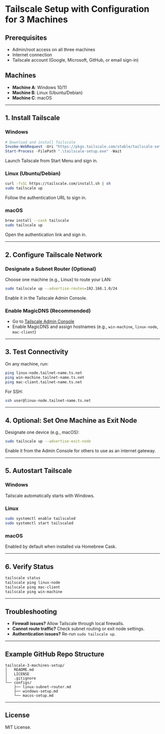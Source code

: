 # Tailscale Setup with Configuration for 3 Machines

## Prerequisites
- Admin/root access on all three machines
- Internet connection
- Tailscale account (Google, Microsoft, GitHub, or email sign-in)

## Machines
- **Machine A**: Windows 10/11
- **Machine B**: Linux (Ubuntu/Debian)
- **Machine C**: macOS

---

## 1. Install Tailscale

### Windows
```powershell
# Download and install Tailscale
Invoke-WebRequest -Uri "https://pkgs.tailscale.com/stable/tailscale-setup-latest.exe" -OutFile "tailscale-setup.exe"
Start-Process -FilePath ".\tailscale-setup.exe" -Wait
```

Launch Tailscale from Start Menu and sign in.

### Linux (Ubuntu/Debian)
```bash
curl -fsSL https://tailscale.com/install.sh | sh
sudo tailscale up
```
Follow the authentication URL to sign in.

### macOS
```bash
brew install --cask tailscale
sudo tailscale up
```

Open the authentication link and sign in.

---

## 2. Configure Tailscale Network

### Designate a Subnet Router (Optional)
Choose one machine (e.g., Linux) to route your LAN:
```bash
sudo tailscale up --advertise-routes=192.168.1.0/24
```
Enable it in the Tailscale Admin Console.

### Enable MagicDNS (Recommended)
- Go to [Tailscale Admin Console](https://login.tailscale.com/admin/dns)
- Enable MagicDNS and assign hostnames (e.g., `win-machine`, `linux-node`, `mac-client`)

---

## 3. Test Connectivity
On any machine, run:
```bash
ping linux-node.tailnet-name.ts.net
ping win-machine.tailnet-name.ts.net
ping mac-client.tailnet-name.ts.net
```

For SSH:
```bash
ssh user@linux-node.tailnet-name.ts.net
```

---

## 4. Optional: Set One Machine as Exit Node
Designate one device (e.g., macOS):
```bash
sudo tailscale up --advertise-exit-node
```

Enable it from the Admin Console for others to use as an internet gateway.

---

## 5. Autostart Tailscale

### Windows
Tailscale automatically starts with Windows.

### Linux
```bash
sudo systemctl enable tailscaled
sudo systemctl start tailscaled
```

### macOS
Enabled by default when installed via Homebrew Cask.

---

## 6. Verify Status
```bash
tailscale status
tailscale ping linux-node
tailscale ping mac-client
tailscale ping win-machine
```

---

## Troubleshooting
- **Firewall issues?** Allow Tailscale through local firewalls.
- **Cannot route traffic?** Check subnet routing or exit node settings.
- **Authentication issues?** Re-run `sudo tailscale up`.

---

## Example GitHub Repo Structure
```
tailscale-3-machines-setup/
│   README.md
│   LICENSE
│   .gitignore
└── configs/
    ├── linux-subnet-router.md
    ├── windows-setup.md
    └── macos-setup.md
```

---

## License
MIT License.

